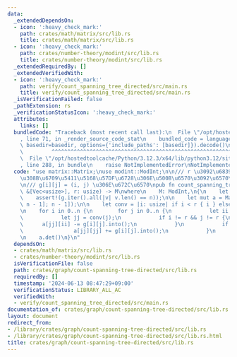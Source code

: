 ```yaml
---
data:
  _extendedDependsOn:
  - icon: ':heavy_check_mark:'
    path: crates/math/matrix/src/lib.rs
    title: crates/math/matrix/src/lib.rs
  - icon: ':heavy_check_mark:'
    path: crates/number-theory/modint/src/lib.rs
    title: crates/number-theory/modint/src/lib.rs
  _extendedRequiredBy: []
  _extendedVerifiedWith:
  - icon: ':heavy_check_mark:'
    path: verify/count_spanning_tree_directed/src/main.rs
    title: verify/count_spanning_tree_directed/src/main.rs
  _isVerificationFailed: false
  _pathExtension: rs
  _verificationStatusIcon: ':heavy_check_mark:'
  attributes:
    links: []
  bundledCode: "Traceback (most recent call last):\n  File \"/opt/hostedtoolcache/Python/3.12.3/x64/lib/python3.12/site-packages/onlinejudge_verify/documentation/build.py\"\
    , line 71, in _render_source_code_stat\n    bundled_code = language.bundle(stat.path,\
    \ basedir=basedir, options={'include_paths': [basedir]}).decode()\n          \
    \         ^^^^^^^^^^^^^^^^^^^^^^^^^^^^^^^^^^^^^^^^^^^^^^^^^^^^^^^^^^^^^^^^^^^^^^^^^^^^^^^^^\n\
    \  File \"/opt/hostedtoolcache/Python/3.12.3/x64/lib/python3.12/site-packages/onlinejudge_verify/languages/rust.py\"\
    , line 288, in bundle\n    raise NotImplementedError\nNotImplementedError\n"
  code: "use matrix::Matrix;\nuse modint::ModInt;\n\n/// r \u3092\u6839\u3068\u3059\
    \u308B\u6709\u5411\u5168\u57DF\u6728\u306E\u500B\u6570\u3092\u6570\u3048\u308B\
    \n/// g[i][j] = (i, j) \u306E\u672C\u6570\npub fn count_spanning_tree_directed<M>(g:\
    \ &[Vec<usize>], r: usize) -> M\nwhere\n    M: ModInt,\n{\n    let n = g.len();\n\
    \    assert!(g.iter().all(|v| v.len() == n));\n\n    let mut a = Matrix::<M>::from(vec![vec![M::default();\
    \ n - 1]; n - 1]);\n\n    let conv = |i: usize| if i < r { i } else { i - 1 };\n\
    \n    for i in 0..n {\n        for j in 0..n {\n            let ii = conv(i);\n\
    \            let jj = conv(j);\n            if i != r && j != r {\n          \
    \      a[jj][ii] -= g[i][j].into();\n            }\n            if j != r {\n\
    \                a[jj][jj] += g[i][j].into();\n            }\n        }\n    }\n\
    \n    a.det()\n}\n"
  dependsOn:
  - crates/math/matrix/src/lib.rs
  - crates/number-theory/modint/src/lib.rs
  isVerificationFile: false
  path: crates/graph/count-spanning-tree-directed/src/lib.rs
  requiredBy: []
  timestamp: '2024-06-13 08:47:29+09:00'
  verificationStatus: LIBRARY_ALL_AC
  verifiedWith:
  - verify/count_spanning_tree_directed/src/main.rs
documentation_of: crates/graph/count-spanning-tree-directed/src/lib.rs
layout: document
redirect_from:
- /library/crates/graph/count-spanning-tree-directed/src/lib.rs
- /library/crates/graph/count-spanning-tree-directed/src/lib.rs.html
title: crates/graph/count-spanning-tree-directed/src/lib.rs
---
```

